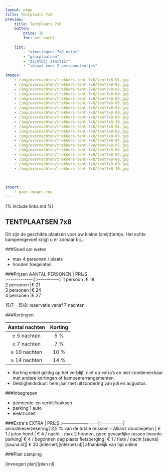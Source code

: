 ```yaml
---
layout: page
title: Tentplaats 7x8
preview: 
    title: Tentplaats 7x8
    button:
        price: 18
        for: per nacht
        
    list:
        - "afmetingen: 7x8 meter"
        - "grasplaatsen"
        - "dichtbij sanitair"
        - "ideaal voor 2-persoonstentjes"
        
images:
    - /img/overnachten/trekkers-tent-7x8/tent7x8-01.jpg
    - /img/overnachten/trekkers-tent-7x8/tent7x8-02.jpg
    - /img/overnachten/trekkers-tent-7x8/tent7x8-03.jpg
    - /img/overnachten/trekkers-tent-7x8/tent7x8-04.jpg
    - /img/overnachten/trekkers-tent-7x8/tent7x8-05.jpg
    - /img/overnachten/trekkers-tent-7x8/tent7x8-06.jpg
    - /img/overnachten/trekkers-tent-7x8/tent7x8-07.jpg
    - /img/overnachten/trekkers-tent-7x8/tent7x8-08.jpg
    - /img/overnachten/trekkers-tent-7x8/tent7x8-09.jpg
    - /img/overnachten/trekkers-tent-7x8/tent7x8-10.jpg
    - /img/overnachten/trekkers-tent-7x8/tent7x8-01.jpg
    - /img/overnachten/trekkers-tent-7x8/tent7x8-02.jpg
    - /img/overnachten/trekkers-tent-7x8/tent7x8-03.jpg
    - /img/overnachten/trekkers-tent-7x8/tent7x8-04.jpg
    - /img/overnachten/trekkers-tent-7x8/tent7x8-05.jpg
    - /img/overnachten/trekkers-tent-7x8/tent7x8-06.jpg
    - /img/overnachten/trekkers-tent-7x8/tent7x8-07.jpg
    - /img/overnachten/trekkers-tent-7x8/tent7x8-08.jpg
    - /img/overnachten/trekkers-tent-7x8/tent7x8-09.jpg
    - /img/overnachten/trekkers-tent-7x8/tent7x8-10.jpg
    
    
    
insert:
    - page-images-top
---
```

{% include links.md %}

## TENTPLAATSEN 7x8
Dit zijn de geschikte plaatsen voor uw kleine (smijt)tentje. Het echte kampeergevoel krijgt u er zomaar bij...

###Goed om weten
- max 4 personen / plaats
- honden toegelaten

###Prijzen
AANTAL PERSONEN | PRIJS       
:-------------:|:-----------:|
1 persoon      |€ 18              
2 personen     |€ 21                   
3 personen     |€ 24      
4 personen     |€ 27            
      

15/7 - 15/8: reservatie vanaf 7 nachten

###Kortingen

Aantal nachten | Korting       
:-------------:|:-----------:|
≥ 5 nachten   | 5 %             
≥ 7 nachten   | 7 %                  
≥ 10 nachten  | 10 %      
≥ 14 nachten  | 14 %            

- Korting enkel geldig op het verblijf, niet op extra’s en niet combineerbaar met andere kortingen of kampeerarrangementen.
- Geldigheidsduur: hele jaar met uitzondering van juli en augustus.


###Inbegrepen
- gemeente-en verblijfstaksen
- parking 1 auto
- elektriciteit

###Extra's
EXTRA             | PRIJS 
:------------------|:-----------|
annulatieverzekering| 3,5 % van de totale reissom - Allianz 
douchejeton       | € 1 / jeton
hond              | € 4 / nacht - max 2 honden, geen gevaarlijke rassen
tweede parking| € 4 / begonnen dag
plaats fietsberging| € 1 / fiets / nacht
[sauna][sauna.nl]| € 30
[internet][internet.nl]| afhankelijk van tijd online


###Plan camping

[invoegen plan][plan.nl]